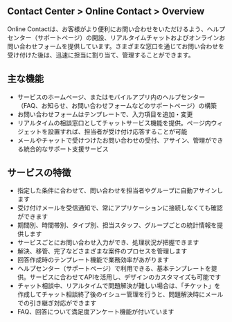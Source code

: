 ## Contact Center > Online Contact > Overview

Online Contactは、お客様がより便利にお問い合わせをいただけるよう、ヘルプセンター（サポートページ）の開設、リアルタイムチャットおよびオンラインお問い合わせフォームを提供しています。さまざまな窓口を通じてお問い合わせを受け付けた後は、迅速に担当に割り当て、管理することができます。


## 主な機能
* サービスのホームページ、またはモバイルアプリ内のヘルプセンター（FAQ、お知らせ、お問い合わせフォームなどのサポートページ）の構築
* お問い合わせフォームはテンプレートで、入力項目を追加・変更
* リアルタイムの相談窓口としてチャットサービス機能を提供。ページ内ウィジェットを設置すれば、担当者が受け付け応答することが可能
* メールやチャットで受けつけたお問い合わせの受付、アサイン、管理ができる統合的なサポート支援サービス

## サービスの特徴
* 指定した条件に合わせて、問い合わせを担当者やグループに自動アサインします
* 受け付けメールを受信通知で、常にアプリケーションに接続しなくても確認ができます
* 期間別、時間帯別、タイプ別、担当スタッフ、グループごとの統計情報を提供します
* サービスごとにお問い合わせ入力ができ、処理状況が把握できます
* 解決、移管、完了などさまざまな案件のプロセスを管理します
* 回答作成時のテンプレート機能で業務効率があがります
* ヘルプセンター（サポートページ）で利用できる、基本テンプレートを提供。サービスに合わせてAPIを活用し、デザインのカスタマイズも可能です
* チャット相談中、リアルタイムで問題解決が難しい場合は、「チケット」を作成してチャット相談終了後のイシュー管理を行うと、問題解決時にメールでの引き継ぎ対応ができます
* FAQ、回答について満足度アンケート機能が付いています
